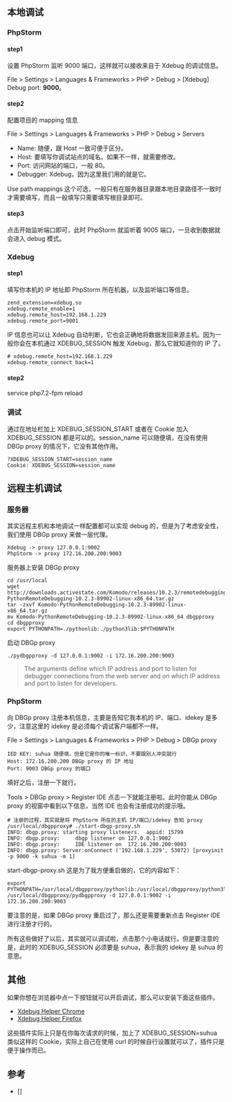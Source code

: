 ## 本地调试

### PhpStorm

#### step1

设置 PhpStorm 监听 9000 端口，这样就可以接收来自于 Xdebug 的调试信息。 

File > Settings > Languages & Frameworks > PHP > Debug > [Xdebug] Debug port: **9000**。

#### step2

配置项目的 mapping 信息

File > Settings > Languages & Frameworks > PHP > Debug > Servers

- Name: 随便，跟 Host 一致可便于区分。
- Host: 要填写你调试站点的域名。如果不一样，就需要修改。
- Port: 访问网站的端口，一般 80。
- Debugger: Xdebug，因为这里我们用的就是它。

Use path mappings 这个可选，一般只有在服务器目录跟本地目录路径不一致时才需要填写，而且一般填写只需要填写根目录即可。

#### step3

点击开始监听端口即可，此时 PhpStorm 就监听着 9005 端口，一旦收到数据就会进入 debug 模式。

### Xdebug

#### step1

填写你本机的 IP 地址即 PhpStorm 所在机器，以及监听端口等信息。

```
zend_extension=xdebug.so
xdebug.remote_enable=1
xdebug.remote_host=192.168.1.229
xdebug.remote_port=9001
```

IP 信息也可以让 Xdebug 自动判断，它也会正确地将数据发回来源主机。因为一般你会在本机通过 XDEBUG_SESSION 触发 Xdebug，那么它就知道你的 IP 了。

```
# xdebug.remote_host=192.168.1.229
xdebug.remote_connect_back=1
```

#### step2

service php7.2-fpm reload 

### 调试

通过在地址栏加上 XDEBUG_SESSION_START 或者在 Cookie 加入 XDEBUG_SESSION 都是可以的。session_name 可以随便填，在没有使用 DBGp proxy 的情况下，它没有其他作用。

```
?XDEBUG_SESSION_START=session_name
Cookie: XDEBUG_SESSION=session_name
```

## 远程主机调试

### 服务器

其实远程主机和本地调试一样配置都可以实现 debug 的，但是为了考虑安全性，我们使用 DBGp proxy 来做一层代理。

```
Xdebug -> proxy 127.0.0.1:9002
PhpStorm -> proxy 172.16.200.200:9003
```

服务器上安装 DBGp proxy

```
cd /usr/local
wget http://downloads.activestate.com/Komodo/releases/10.2.3/remotedebugging/Komodo-PythonRemoteDebugging-10.2.3-89902-linux-x86_64.tar.gz
tar -zxvf Komodo-PythonRemoteDebugging-10.2.3-89902-linux-x86_64.tar.gz
mv Komodo-PythonRemoteDebugging-10.2.3-89902-linux-x86_64 dbgpproxy
cd dbgpproxy
export PYTHONPATH=./pythonlib:./python3lib:$PYTHONPATH
```

启动 DBGp proxy 

```
./pydbgpproxy -d 127.0.0.1:9002 -i 172.16.200.200:9003
```

> The arguments define which IP address and port to listen for debugger connections from the web server and on which IP address and port to listen for developers.

### PhpStorm

向 DBGp proxy 注册本机信息，主要是告知它我本机的 IP、端口、idekey 是多少，注意这里的 idekey 是必须每个调试客户端都不一样。

File > Settings > Languages & Frameworks > PHP > Debug > DBGp proxy 

```
IED KEY: suhua 随便填，但是它是你的唯一标识，不要跟别人冲突就行
Host: 172.16.200.200 DBGp proxy 的 IP 地址
Port: 9003 DBGp proxy 的端口
```

填好之后，注册一下就行。

Tools > DBGp proxy > Register IDE 点击一下就能注册啦。此时你能从 DBGp proxy 的视窗中看到以下信息，当然 IDE 也会有注册成功的提示哦。

```
# 注册的过程，其实就是将 PhpStorm 所在的主机 IP/端口/idekey 告知 proxy
/usr/local/dbgpproxy# ./start-dbgp-proxy.sh 
INFO: dbgp.proxy: starting proxy listeners.  appid: 15799
INFO: dbgp.proxy:     dbgp listener on 127.0.0.1:9002
INFO: dbgp.proxy:     IDE listener on  172.16.200.200:9003
INFO: dbgp.proxy: Server:onConnect ('192.168.1.229', 53072) [proxyinit -p 9000 -k suhua -m 1]
```

start-dbgp-proxy.sh 这是为了我方便重启做的，它的内容如下：

```
export PYTHONPATH=/usr/local/dbgpproxy/pythonlib:/usr/local/dbgpproxy/python3lib:$PYTHONPATH
/usr/local/dbgpproxy/pydbgpproxy -d 127.0.0.1:9002 -i 172.16.200.200:9003
```

要注意的是，如果 DBGp proxy 重启过了，那么还是需要重新点击 Register IDE 进行注册才行的。

所有这些做好了以后，其实就可以调试啦，点击那个小电话就行。但是要注意的是，此时的 XDEBUG_SESSION 必须要是 suhua，表示我的 idekey 是 suhua 的意思。

## 其他

如果你想在浏览器中点一下按钮就可以开启调试，那么可以安装下面这些插件。

- [Xdebug Helper Chrome](https://chrome.google.com/webstore/detail/xdebug-helper/eadndfjplgieldjbigjakmdgkmoaaaoc)
- [Xdebug Helper Firefox](https://addons.mozilla.org/en-US/firefox/addon/xdebug-helper-for-firefox/)

这些插件实际上只是在你每次请求的时候，加上了 XDEBUG_SESSION=suhua 类似这样的 Cookie，实际上自己在使用 curl 的时候自行设置就可以了，插件只是便于操作而已。

## 参考

- []
